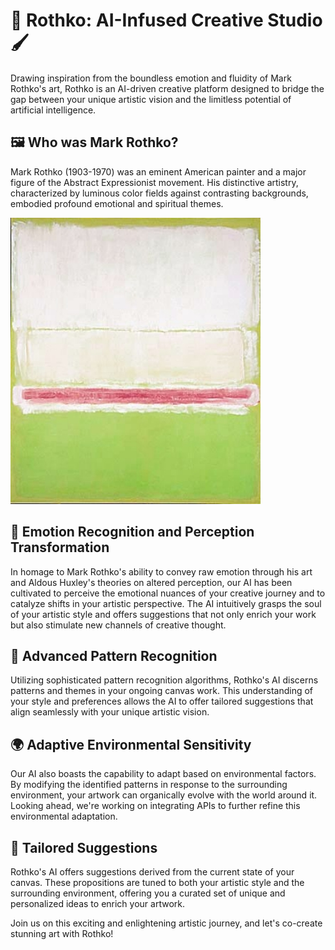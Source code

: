 # 🎨 Rothko: AI-Infused Creative Studio 🖌️
Drawing inspiration from the boundless emotion and fluidity of Mark Rothko's art, Rothko is an AI-driven creative platform designed to bridge the gap between your unique artistic vision and the limitless potential of artificial intelligence.

## 🖼️ Who was Mark Rothko?
Mark Rothko (1903-1970) was an eminent American painter and a major figure of the Abstract Expressionist movement. His distinctive artistry, characterized by luminous color fields against contrasting backgrounds, embodied profound emotional and spiritual themes.

![No2](./No2.jpg)

## 🔮 Emotion Recognition and Perception Transformation
In homage to Mark Rothko's ability to convey raw emotion through his art and Aldous Huxley's theories on altered perception, our AI has been cultivated to perceive the emotional nuances of your creative journey and to catalyze shifts in your artistic perspective. The AI intuitively grasps the soul of your artistic style and offers suggestions that not only enrich your work but also stimulate new channels of creative thought.

## 🧩 Advanced Pattern Recognition
Utilizing sophisticated pattern recognition algorithms, Rothko's AI discerns patterns and themes in your ongoing canvas work. This understanding of your style and preferences allows the AI to offer tailored suggestions that align seamlessly with your unique artistic vision.

## 🌍 Adaptive Environmental Sensitivity
Our AI also boasts the capability to adapt based on environmental factors. By modifying the identified patterns in response to the surrounding environment, your artwork can organically evolve with the world around it. Looking ahead, we're working on integrating APIs to further refine this environmental adaptation.

## 🎁 Tailored Suggestions
Rothko's AI offers suggestions derived from the current state of your canvas. These propositions are tuned to both your artistic style and the surrounding environment, offering you a curated set of unique and personalized ideas to enrich your artwork.

Join us on this exciting and enlightening artistic journey, and let's co-create stunning art with Rothko!
